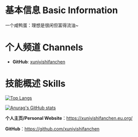 # 基本信息 Basic Information
一个咸鸭蛋：理想是很闲但富得流油~

# 个人频道 Channels

* **GitHub**: [xuniyishifanchen](https://github.com/xuniyishifanchen)

# 技能概述 Skills

[![Top Langs](https://github-readme-stats.vercel.app/api/top-langs/?username=xuniyishifanchen&hide=HTML,css,php&layout=compact&show_icons=true)](https://github.com/anuraghazra/github-readme-stats)

[![Anurag's GitHub stats](https://github-readme-stats.vercel.app/api?username=xuniyishifanchen&show_icons=true)](https://github.com/anuraghazra/github-readme-stats)

**个人主页/Personal Website**：https://xuniyishifanchen.eu.org/

**GitHub**：https://github.com/xuniyishifanchen
